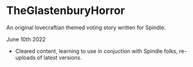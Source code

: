 # TheGlastenburyHorror
An original lovecraftian themed voting story written for Spindle.

June 10th 2022
- Cleared content, learning to use in conjuction with Spindle folks, re-uploads of latest versions.



